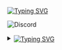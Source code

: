 [![Typing SVG](https://readme-typing-svg.herokuapp.com?color=F7F7F7&height=27&lines=Hi+there+%F0%9F%91%8B;Hola+%F0%9F%91%8B;Cze%C5%9B%C4%87+%F0%9F%91%8B;Salut+%F0%9F%91%8B;Hallo+daar+%F0%9F%91%8B)](https://git.io/typing-svg)

![Discord](https://img.shields.io/badge/Beventar_2194-%237289DA.svg?style=for-the-badge&logo=discord&logoColor=white)

<details>
  <summary><a href="https://git.io/typing-svg"><img src="https://readme-typing-svg.herokuapp.com?color=F7F7F7&height=33&lines=%F0%9F%93%8A+Statistics;%F0%9F%93%8A+Statystyki;%F0%9F%93%8A+Estad%C3%ADsticas;%F0%9F%93%8A+Statistiques;%F0%9F%93%8A+Statistieken" style="vertical-align:middle" alt="Typing SVG" /></a></summary>
  <br/>
    <p>
        <img src="https://github-readme-stats.vercel.app/api?username=Beventar&show_icons=true&theme=radical" />
    </p>
</details>
